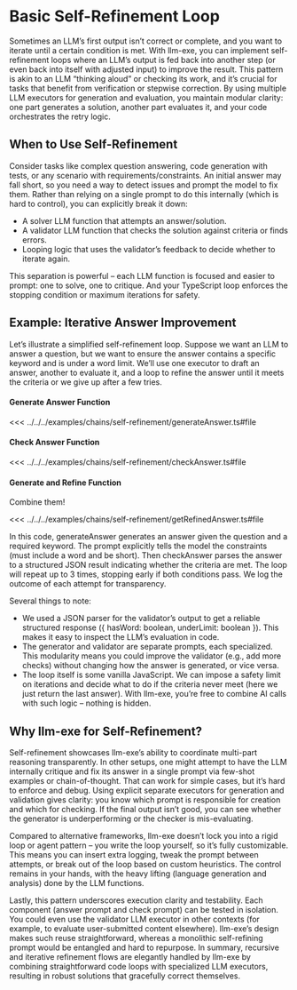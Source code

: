 # Basic Self-Refinement Loop

Sometimes an LLM’s first output isn’t correct or complete, and you want to iterate until a certain condition is met. With llm-exe, you can implement self-refinement loops where an LLM’s output is fed back into another step (or even back into itself with adjusted input) to improve the result. This pattern is akin to an LLM “thinking aloud” or checking its work, and it’s crucial for tasks that benefit from verification or stepwise correction. By using multiple LLM executors for generation and evaluation, you maintain modular clarity: one part generates a solution, another part evaluates it, and your code orchestrates the retry logic.

## When to Use Self-Refinement

Consider tasks like complex question answering, code generation with tests, or any scenario with requirements/constraints. An initial answer may fall short, so you need a way to detect issues and prompt the model to fix them. Rather than relying on a single prompt to do this internally (which is hard to control), you can explicitly break it down:

- A solver LLM function that attempts an answer/solution.
- A validator LLM function that checks the solution against criteria or finds errors.
- Looping logic that uses the validator’s feedback to decide whether to iterate again.

This separation is powerful – each LLM function is focused and easier to prompt: one to solve, one to critique. And your TypeScript loop enforces the stopping condition or maximum iterations for safety.

## Example: Iterative Answer Improvement

Let’s illustrate a simplified self-refinement loop. Suppose we want an LLM to answer a question, but we want to ensure the answer contains a specific keyword and is under a word limit. We’ll use one executor to draft an answer, another to evaluate it, and a loop to refine the answer until it meets the criteria or we give up after a few tries.

#### Generate Answer Function

<<< ../../../examples/chains/self-refinement/generateAnswer.ts#file

#### Check Answer Function

<<< ../../../examples/chains/self-refinement/checkAnswer.ts#file

#### Generate and Refine Function

Combine them!

<<< ../../../examples/chains/self-refinement/getRefinedAnswer.ts#file

In this code, generateAnswer generates an answer given the question and a required keyword. The prompt explicitly tells the model the constraints (must include a word and be short). Then checkAnswer parses the answer to a structured JSON result indicating whether the criteria are met. The loop will repeat up to 3 times, stopping early if both conditions pass. We log the outcome of each attempt for transparency.

Several things to note:

- We used a JSON parser for the validator’s output to get a reliable structured response ({ hasWord: boolean, underLimit: boolean }). This makes it easy to inspect the LLM’s evaluation in code.
- The generator and validator are separate prompts, each specialized. This modularity means you could improve the validator (e.g., add more checks) without changing how the answer is generated, or vice versa.
- The loop itself is some vanilla JavaScript. We can impose a safety limit on iterations and decide what to do if the criteria never meet (here we just return the last answer). With llm-exe, you’re free to combine AI calls with such logic – nothing is hidden.

## Why llm-exe for Self-Refinement?

Self-refinement showcases llm-exe’s ability to coordinate multi-part reasoning transparently. In other setups, one might attempt to have the LLM internally critique and fix its answer in a single prompt via few-shot examples or chain-of-thought. That can work for simple cases, but it’s hard to enforce and debug. Using explicit separate executors for generation and validation gives clarity: you know which prompt is responsible for creation and which for checking. If the final output isn’t good, you can see whether the generator is underperforming or the checker is mis-evaluating.

Compared to alternative frameworks, llm-exe doesn’t lock you into a rigid loop or agent pattern – you write the loop yourself, so it’s fully customizable. This means you can insert extra logging, tweak the prompt between attempts, or break out of the loop based on custom heuristics. The control remains in your hands, with the heavy lifting (language generation and analysis) done by the LLM functions.

Lastly, this pattern underscores execution clarity and testability. Each component (answer prompt and check prompt) can be tested in isolation. You could even use the validator LLM executor in other contexts (for example, to evaluate user-submitted content elsewhere). llm-exe’s design makes such reuse straightforward, whereas a monolithic self-refining prompt would be entangled and hard to repurpose. In summary, recursive and iterative refinement flows are elegantly handled by llm-exe by combining straightforward code loops with specialized LLM executors, resulting in robust solutions that gracefully correct themselves.
